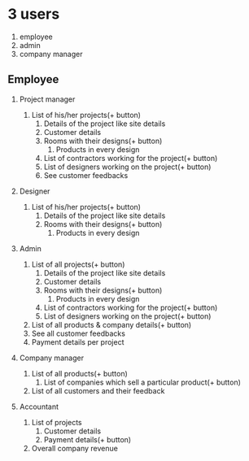 # 3 users
1. employee
2. admin
3. company manager

## Employee
1. Project manager
	1. List of his/her projects(+ button)
		1. Details of the project like site details
		2. Customer details
		3. Rooms with their designs(+ button)
			1. Products in every design
		5. List of contractors working for the project(+ button)
		6. List of designers working on the project(+ button)
		7. See customer feedbacks

2. Designer
	1. List of his/her projects(+ button)
		1. Details of the project like site details 
		2. Rooms with their designs(+ button)
			1. Products in every design

3. Admin
	1. List of all projects(+ button)
		1. Details of the project like site details
		2. Customer details
		3. Rooms with their designs(+ button)
			1. Products in every design
		5. List of contractors working for the project(+ button)
		6. List of designers working on the project(+ button)
	2. List of all products & company details(+ button)
	3. See all customer feedbacks
	4. Payment details per project

4. Company manager
	1. List of all products(+ button)
		1. List of companies which sell a particular product(+ button)
	2. List of all customers and their feedback

5. Accountant
	1. List of projects
		1. Customer details
		2. Payment details(+ button)
	2. Overall company revenue

